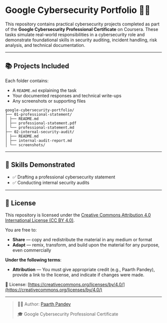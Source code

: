 # Google Cybersecurity Portfolio 📁🔐

This repository contains practical cybersecurity projects completed as part of the **Google Cybersecurity Professional Certificate** on Coursera. These tasks simulate real-world responsibilities in a cybersecurity role and demonstrate foundational skills in security auditing, incident handling, risk analysis, and technical documentation.

---

## 📚 Projects Included

Each folder contains:
- A `README.md` explaining the task
- Your documented responses and technical write-ups
- Any screenshots or supporting files

```
google-cybersecurity-portfolio/
├── 01-professional-statement/
│ ├── README.md
│ ├── professional-statement.pdf
│ └── professional-statement.md
├── 02-internal-security-audit/
│ ├── README.md
│ ├── internal-audit-report.md
│ └── screenshots/
```

<!--

├── 03-network-structure-analysis/
│ ├── README.md
│ └── network-structure.md

├── 04-linux-file-permissions/
│ ├── README.md
│ └── file-permissions.md

├── 05-sql-filtering-analysis/
│ ├── README.md
│ └── sql-analysis.md

├── 06-small-business-vulnerability-assessment/
│ ├── README.md
│ └── vulnerability-assessment.md

├── 07-incident-handling-journal/
│ ├── README.md
│ └── incident-journal.md

├── 08-text-parsing-task/
│ ├── README.md
│ └── parsing-solution.md

├── 09-cybersecurity-resume/
│ ├── README.md
│ └── resume.pdf
-->

---

## 🔧 Skills Demonstrated

- ✅ Drafting a professional cybersecurity statement  
- ✅ Conducting internal security audits
<!-- 
- ✅ Analyzing and documenting network structures  
- ✅ Managing Linux file permissions using CLI  
- ✅ Writing filtered SQL queries  
- ✅ Assessing vulnerabilities in small business environments  
- ✅ Documenting incidents using an incident handler’s journal  
- ✅ Parsing and analyzing text files in security contexts  
- ✅ Writing a cybersecurity-focused resume  
-->
---


## 📄 License

This repository is licensed under the [Creative Commons Attribution 4.0 International License (CC BY 4.0)](LICENSE).

You are free to:

- **Share** — copy and redistribute the material in any medium or format  
- **Adapt** — remix, transform, and build upon the material for any purpose, even commercially  

**Under the following terms**:  
- **Attribution** — You must give appropriate credit (e.g., Paarth Pandey), provide a link to the license, and indicate if changes were made.  

🔗 License: [https://creativecommons.org/licenses/by/4.0/](https://creativecommons.org/licenses/by/4.0/)

---

> 👨‍💻 Author: [Paarth Pandey](https://github.com/paarthpandey10)
>  
> 🎓 Google Cybersecurity Professional Certificate
